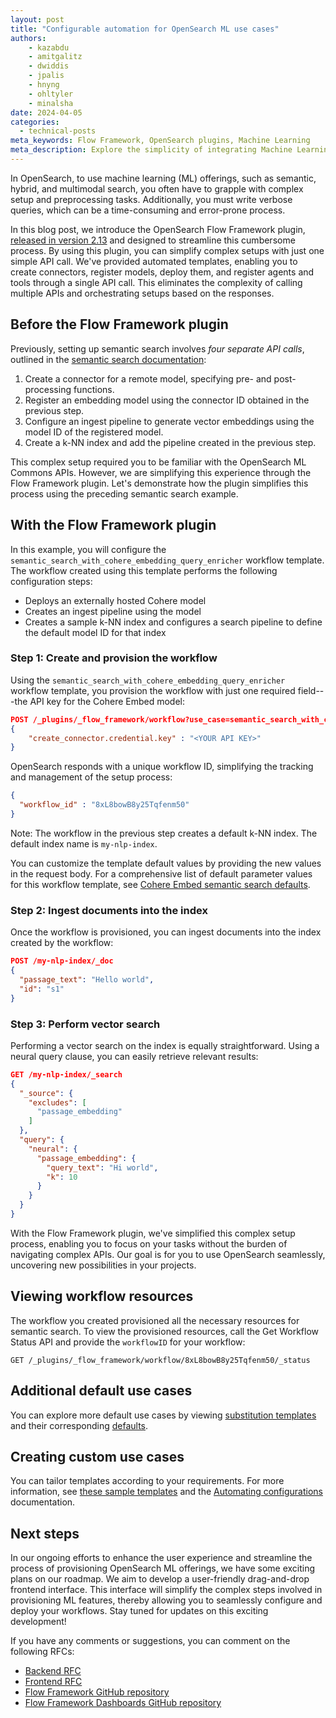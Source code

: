 ```yaml
---
layout: post
title: "Configurable automation for OpenSearch ML use cases"
authors:
    - kazabdu
    - amitgalitz
    - dwiddis
    - jpalis
    - hnyng
    - ohltyler
    - minalsha
date: 2024-04-05
categories:
  - technical-posts
meta_keywords: Flow Framework, OpenSearch plugins, Machine Learning
meta_description: Explore the simplicity of integrating Machine Learning capabilities within OpenSearch through an innovative and groundbreaking framework designed to simplify complex setup tasks.
---
```


In OpenSearch, to use machine learning (ML) offerings, such as semantic, hybrid, and multimodal search, you often have to grapple with complex setup and preprocessing tasks. Additionally, you must write verbose queries, which can be a time-consuming and error-prone process.

In this blog post, we introduce the OpenSearch Flow Framework plugin, [released in version 2.13](https://opensearch.org/blog/2.13-is-ready-for-download/) and designed to streamline this cumbersome process. By using this plugin, you can simplify complex setups with just one simple API call. We've provided automated templates, enabling you to create connectors, register models, deploy them, and register agents and tools through a single API call. This eliminates the complexity of calling multiple APIs and orchestrating setups based on the responses.

## Before the Flow Framework plugin

Previously, setting up semantic search involves *four separate API calls*, outlined in the [semantic search documentation](https://opensearch.org/docs/latest/search-plugins/semantic-search/):

1. Create a connector for a remote model, specifying pre- and post-processing functions.
2. Register an embedding model using the connector ID obtained in the previous step.
3. Configure an ingest pipeline to generate vector embeddings using the model ID of the registered model.
4. Create a k-NN index and add the pipeline created in the previous step.

This complex setup required you to be familiar with the OpenSearch ML Commons APIs. However, we are simplifying this experience through the Flow Framework plugin. Let's demonstrate how the plugin simplifies this process using the preceding semantic search example.

## With the Flow Framework plugin

In this example, you will configure the `semantic_search_with_cohere_embedding_query_enricher` workflow template. The workflow created using this template performs the following configuration steps:

* Deploys an externally hosted Cohere model
* Creates an ingest pipeline using the model
* Creates a sample k-NN index and configures a search pipeline to define the default model ID for that index

### Step 1: Create and provision the workflow

Using the `semantic_search_with_cohere_embedding_query_enricher` workflow template, you provision the workflow with just one required field---the API key for the Cohere Embed model:

```json
POST /_plugins/_flow_framework/workflow?use_case=semantic_search_with_cohere_embedding_query_enricher&provision=true
{
    "create_connector.credential.key" : "<YOUR API KEY>"
}
```

OpenSearch responds with a unique workflow ID, simplifying the tracking and management of the setup process:

```json
{
  "workflow_id" : "8xL8bowB8y25Tqfenm50"
}
```

Note: The workflow in the previous step creates a default k-NN index. The default index name is `my-nlp-index`.

You can customize the template default values by providing the new values in the request body. For a comprehensive list of default parameter values for this workflow template, see [Cohere Embed semantic search defaults](https://github.com/opensearch-project/flow-framework/blob/2.13/src/main/resources/defaults/cohere-embedding-semantic-search-defaults.json).

### Step 2: Ingest documents into the index

Once the workflow is provisioned, you can ingest documents into the index created by the workflow:

```json
POST /my-nlp-index/_doc
{
  "passage_text": "Hello world",
  "id": "s1"
}
```

### Step 3: Perform vector search

Performing a vector search on the index is equally straightforward. Using a neural query clause, you can easily retrieve relevant results:

```json
GET /my-nlp-index/_search
{
  "_source": {
    "excludes": [
      "passage_embedding"
    ]
  },
  "query": {
    "neural": {
      "passage_embedding": {
        "query_text": "Hi world",
        "k": 10
      }
    }
  }
}
```

With the Flow Framework plugin, we've simplified this complex setup process, enabling you to focus on your tasks without the burden of navigating complex APIs. Our goal is for you to use OpenSearch seamlessly, uncovering new possibilities in your projects.

## Viewing workflow resources

The workflow you created provisioned all the necessary resources for semantic search. To view the provisioned resources, call the Get Workflow Status API and provide the `workflowID` for your workflow:

```
GET /_plugins/_flow_framework/workflow/8xL8bowB8y25Tqfenm50/_status
```

## Additional default use cases

You can explore more default use cases by viewing [substitution templates](https://github.com/opensearch-project/flow-framework/tree/2.13/src/main/resources/substitutionTemplates) and their corresponding [defaults](https://github.com/opensearch-project/flow-framework/tree/2.13/src/main/resources/defaults).

## Creating custom use cases

You can tailor templates according to your requirements. For more information, see [these sample templates](https://github.com/opensearch-project/flow-framework/tree/main/sample-templates) and the [Automating configurations](https://opensearch.org/docs/latest/automating-configurations/index/) documentation.

## Next steps

In our ongoing efforts to enhance the user experience and streamline the process of provisioning OpenSearch ML offerings, we have some exciting plans on our roadmap. We aim to develop a user-friendly drag-and-drop frontend interface. This interface will simplify the complex steps involved in provisioning ML features, thereby allowing you to seamlessly configure and deploy your workflows. Stay tuned for updates on this exciting development!

If you have any comments or suggestions, you can comment on the following RFCs:

- [Backend RFC](https://github.com/opensearch-project/OpenSearch/issues/9213)
- [Frontend RFC](https://github.com/opensearch-project/OpenSearch-Dashboards/issues/4755)
- [Flow Framework GitHub repository](https://github.com/opensearch-project/flow-framework)
- [Flow Framework Dashboards GitHub repository](https://github.com/opensearch-project/dashboards-flow-framework)
